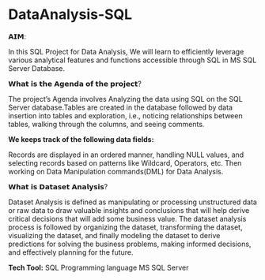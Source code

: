 # DataAnalysis-SQL
𝗔𝗜𝗠:

In this SQL Project for Data Analysis, We will learn to efficiently leverage various analytical features and functions accessible through SQL in MS SQL Server Database.

𝗪𝗵𝗮𝘁 𝗶𝘀 𝘁𝗵𝗲 𝗔𝗴𝗲𝗻𝗱𝗮 𝗼𝗳 𝘁𝗵𝗲 𝗽𝗿𝗼𝗷𝗲𝗰𝘁?

The project’s Agenda involves Analyzing the data using SQL on the SQL Server database.Tables are created in the database followed by data insertion into tables 
and exploration, i.e., noticing relationships between tables, walking through the columns, and seeing comments. 

**We keeps track of the following data fields:**

Records are displayed in an ordered manner, handling NULL values, and selecting records based on patterns like Wildcard, Operators, etc. Then working on Data Manipulation commands(DML) for Data Analysis. 

𝗪𝗵𝗮𝘁 𝗶𝘀 𝗗𝗮𝘁𝗮𝘀𝗲𝘁 𝗔𝗻𝗮𝗹𝘆𝘀𝗶𝘀?

Dataset Analysis is defined as manipulating or processing unstructured data or raw data to draw valuable insights and conclusions that will help derive critical decisions that will add some business value. The dataset analysis process is followed by organizing the dataset, transforming the dataset, visualizing the dataset, and finally modeling the dataset to derive predictions for solving the business problems, making informed decisions, and effectively planning for the future.

**Tech Tool:**
SQL Programming language
MS SQL Server
